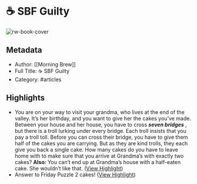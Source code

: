 # ☕  SBF Guilty

![rw-book-cover](https://readwise-assets.s3.amazonaws.com/static/images/article4.6bc1851654a0.png)

## Metadata
- Author: [[Morning Brew]]
- Full Title: ☕  SBF Guilty
- Category: #articles

## Highlights
- You are on your way to visit your grandma, who lives at the end of the valley. It’s her birthday, and you want to give her the cakes you’ve made.
  Between your house and her house, you have to cross ***seven bridges*** , but there is a troll lurking under every bridge. Each troll insists that you pay a troll toll. Before you can cross their bridge, you have to give them half of the cakes you are carrying. But as they are kind trolls, they each give you back a single cake.
  How many cakes do you have to leave home with to make sure that you arrive at Grandma’s with exactly two cakes?
  **Also:** You can’t end up at Grandma’s house with a half-eaten cake. She wouldn’t like that. ([View Highlight](https://read.readwise.io/read/01heaf1x9p3rtga4ye2ptq01rc))
- Answer to Friday Puzzle
  2 cakes! ([View Highlight](https://read.readwise.io/read/01heaf20w3053kgzvy3341fajj))
